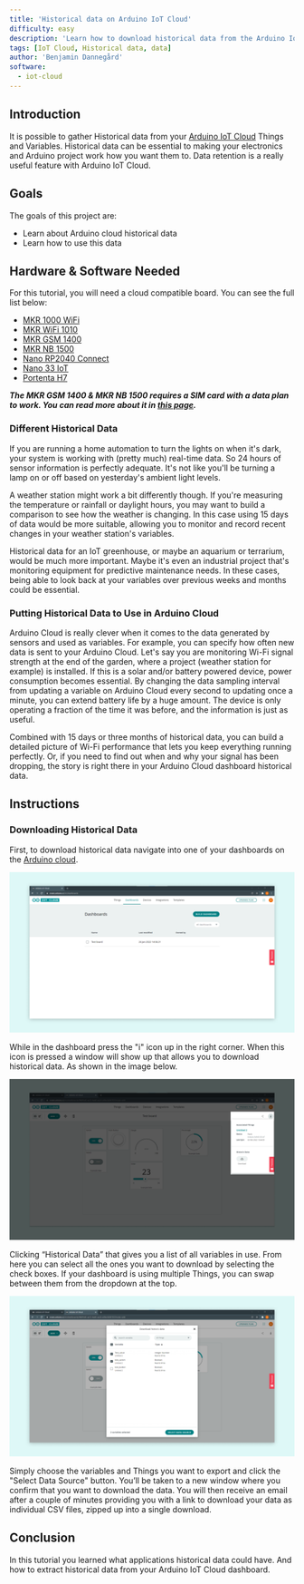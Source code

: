 ```yaml
---
title: 'Historical data on Arduino IoT Cloud'
difficulty: easy
description: 'Learn how to download historical data from the Arduino IoT Cloud'
tags: [IoT Cloud, Historical data, data]
author: 'Benjamin Dannegård'
software:
  - iot-cloud
---
```


## Introduction 

It is possible to gather Historical data from your [Arduino IoT Cloud]((https://create.arduino.cc/iot/)) Things and Variables. Historical data can be essential to making your electronics and Arduino project work how you want them to. Data retention is a really useful feature with Arduino IoT Cloud.

## Goals

The goals of this project are:

- Learn about Arduino cloud historical data
- Learn how to use this data

## Hardware & Software Needed

For this tutorial, you will need a cloud compatible board. You can see the full list below:

- [MKR 1000 WiFi](https://store.arduino.cc/arduino-mkr1000-wifi)
- [MKR WiFi 1010](https://store.arduino.cc/arduino-mkr-wifi-1010)
- [MKR GSM 1400](https://store.arduino.cc/arduino-mkr-gsm-1400)
- [MKR NB 1500](https://store.arduino.cc/arduino-mkr-nb-1500-1413)
- [Nano RP2040 Connect](https://store.arduino.cc/nano-rp2040-connect)
- [Nano 33 IoT](https://store.arduino.cc/arduino-nano-33-iot)
- [Portenta H7](https://store.arduino.cc/portenta-h7)

***The MKR GSM 1400 & MKR NB 1500 requires a SIM card with a data plan to work. You can read more about it in [this page](https://store.arduino.cc/digital/sim).***

### Different Historical Data

If you are running a home automation to turn the lights on when it's dark, your system is working with (pretty much) real-time data. So 24 hours of sensor information is perfectly adequate. It's not like you'll be turning a lamp on or off based on yesterday's ambient light levels.

A weather station might work a bit differently though. If you're measuring the temperature or rainfall or daylight hours, you may want to build a comparison to see how the weather is changing. In this case using 15 days of data would be more suitable, allowing you to monitor and record recent changes in your weather station's variables.

Historical data for an IoT greenhouse, or maybe an aquarium or terrarium, would be much more important. Maybe it's even an industrial project that's monitoring equipment for predictive maintenance needs. In these cases, being able to look back at your variables over previous weeks and months could be essential.

### Putting Historical Data to Use in Arduino Cloud

Arduino Cloud is really clever when it comes to the data generated by sensors and used as variables. For example, you can specify how often new data is sent to your Arduino Cloud. Let's say you are monitoring Wi-Fi signal strength at the end of the garden, where a project (weather station for example) is installed. If this is a solar and/or battery powered device, power consumption becomes essential. By changing the data sampling interval from updating a variable on Arduino Cloud every second to updating once a minute, you can extend battery life by a huge amount. The device is only operating a fraction of the time it was before, and the information is just as useful.

Combined with 15 days or three months of historical data, you can build a detailed picture of Wi-Fi performance that lets you keep everything running perfectly. Or, if you need to find out when and why your signal has been dropping, the story is right there in your Arduino Cloud dashboard historical data.

## Instructions

### Downloading Historical Data

First, to download historical data navigate into one of your dashboards on the [Arduino cloud](https://create.arduino.cc/iot/dashboards).

![Arduino cloud dashboard](assets/cloud-historical-data-dashboard.png)

While in the dashboard press the "i" icon up in the right corner. When this icon is pressed a window will show up that allows you to download historical data. As shown in the image below.

![Window with historical data inside dashboard](assets/cloud-historical-data.png)

Clicking “Historical Data” that gives you a list of all variables in use. From here you can select all the ones you want to download by selecting the check boxes. If your dashboard is using multiple Things, you can swap between them from the dropdown at the top.

![Selecting variables for historical data](assets/cloud-historical-data-selecting-variable.png)

Simply choose the variables and Things you want to export and click the "Select Data Source" button. You’ll be taken to a new window where you confirm that you want to download the data. You will then receive an email after a couple of minutes providing you with a link to download your data as individual CSV files, zipped up into a single download.

## Conclusion

In this tutorial you learned what applications historical data could have. And how to extract historical data from your Arduino IoT Cloud dashboard.
